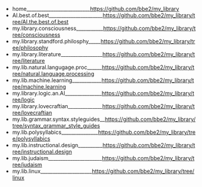 
- home__________________________https://github.com/bbe2/my_library  
- AI.best.of.best______________________https://github.com/bbe2/my_library/tree/AI.the.best.of.best  
- my.library.consciousness___________https://github.com/bbe2/my_library/tree/consciousness  
- my.library.standford.philosphy_____https://github.com/bbe2/my_library/tree/philosophy  
- my.library.literature_________________https://github.com/bbe2/my_library/tree/literature  
- my.lib.natural.langugage.proc______https://github.com/bbe2/my_library/tree/natural.language.processing  
- my.lib.machine.learning____________https://github.com/bbe2/my_library/tree/machine.learning  
- my.library.logic.an.AI_______________https://github.com/bbe2/my_library/tree/logic  
- my.library.lovecraftian______________https://github.com/bbe2/my_library/tree/lovecraftian
- my.lib.grammar.syntax.styleguides__https://github.com/bbe2/my_library/tree/syntax_grammar_style_guides  
- my.lib.polysyllabics_______________https://github.com/bbe2/my_library/tree/polysyllabics  
- my.lib.instructional.design__________https://github.com/bbe2/my_library/tree/instructional.design  
- my.lib.judaism______________________https://github.com/bbe2/my_library/tree/judaism
- my.lib.linux_____________________https://github.com/bbe2/my_library/tree/linux  
